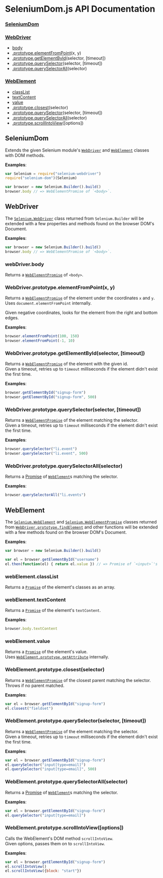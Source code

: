 SeleniumDom.js API Documentation
================================
### [SeleniumDom](#SeleniumDom)

### [WebDriver](#WebDriver)
- [body](#webDriver.body)
- [.prototype.elementFromPoint](#WebDriver.prototype.elementFromPoint)(x, y)
- [.prototype.getElementById](#WebDriver.prototype.getElementById)(selector, [timeout])
- [.prototype.querySelector](#WebDriver.prototype.querySelector)(selector, [timeout])
- [.prototype.querySelectorAll](#WebDriver.prototype.querySelectorAll)(selector)

### [WebElement](#WebElement)
- [classList](#webElement.classList)
- [textContent](#webElement.textContent)
- [value](#webElement.value)
- [.prototype.closest](#WebElement.prototype.closest)(selector)
- [.prototype.querySelector](#WebElement.prototype.querySelector)(selector, [timeout])
- [.prototype.querySelectorAll](#WebElement.prototype.querySelectorAll)(selector)
- [.prototype.scrollIntoView](#WebElement.prototype.scrollIntoView)([options])


SeleniumDom <a name="SeleniumDom"></a>
-----------
Extends the given Selenium module's [`WebDriver`][WebDriver] and
[`WebElement`][WebElement] classes with DOM methods.

[Promise]: https://seleniumhq.github.io/selenium/docs/api/javascript/module/selenium-webdriver/lib/promise_exports_Promise.html
[WebDriver]: https://seleniumhq.github.io/selenium/docs/api/javascript/module/selenium-webdriver/lib/webdriver_exports_WebDriver.html
[WebElement]: https://seleniumhq.github.io/selenium/docs/api/javascript/module/selenium-webdriver/lib/webdriver_exports_WebElement.html
[WebElementPromise]: https://seleniumhq.github.io/selenium/docs/api/javascript/module/selenium-webdriver/lib/webdriver_exports_WebElementPromise.html

**Examples**:
```javascript
var Selenium = require("selenium-webdriver")
require("selenium-dom")(Selenium)

var browser = new Selenium.Builder().build()
browser.body // => WebElementPromise of `<body>`.
```


WebDriver <a name="WebDriver"></a>
---------
The [`Selenium.WebDriver`][WebDriver] class returned from `Selenium.Builder`
will be extended with a few properties and methods found on the browser
DOM's Document.

**Examples**:
```javascript
var browser = new Selenium.Builder().build()
browser.body // => WebElementPromise of `<body>`.
```

### webDriver.body <a name="webDriver.body"></a>
Returns a [`WebElementPromise`][WebElementPromise] of `<body>`.

### WebDriver.prototype.elementFromPoint(x, y) <a name="WebDriver.prototype.elementFromPoint"></a>
Returns a [`WebElementPromise`][WebElementPromise] of the element under the coordinates `x` and `y`.  
Uses `document.elementFromPoint` internally.

Given negative coordinates, looks for the element from the right and bottom
edges.

**Examples**:
```javascript
browser.elementFromPoint(100, 150)
browser.elementFromPoint(-1, 10)
```

### WebDriver.prototype.getElementById(selector, [timeout]) <a name="WebDriver.prototype.getElementById"></a>
Returns a [`WebElementPromise`][WebElementPromise] of the element with the
given id.  
Given a timeout, retries up to `timeout` milliseconds if the element
didn't exist the first time.

**Examples**:
```javascript
browser.getElementById("signup-form")
browser.getElementById("signup-form", 500)
```

### WebDriver.prototype.querySelector(selector, [timeout]) <a name="WebDriver.prototype.querySelector"></a>
Returns a [`WebElementPromise`][WebElementPromise] of the element matching
the selector.  
Given a timeout, retries up to `timeout` milliseconds if the element
didn't exist the first time.

**Examples**:
```javascript
browser.querySelector("li.event")
browser.querySelector("li.event", 500)
```

### WebDriver.prototype.querySelectorAll(selector) <a name="WebDriver.prototype.querySelectorAll"></a>
Returns a [Promise][Promise] of [`WebElement`][WebElement]s matching the
selector.

**Examples**:
```javascript
browser.querySelectorAll("li.events")
```


WebElement <a name="WebElement"></a>
----------
The [`Selenium.WebElement`][WebElement] and
[`Selenium.WebElementPromise`][WebElementPromise] classes returned from
[`WebDriver.prototype.findElement`][findElement] and other functions will be
extended with a few methods found on the browser DOM's Document.

[findElement]: https://seleniumhq.github.io/selenium/docs/api/javascript/module/selenium-webdriver/lib/webdriver_exports_WebDriver.html#findElement
[getAttribute]: https://seleniumhq.github.io/selenium/docs/api/javascript/module/selenium-webdriver/lib/webdriver_exports_WebElement.html#getAttribute

**Examples**:
```javascript
var browser = new Selenium.Builder().build()

var el = browser.getElementById("username")
el.then(function(el) { return el.value }) // => Promise of `<input>`'s value.
```

### webElement.classList <a name="webElement.classList"></a>
Returns a [`Promise`][Promise] of the element's classes as an array.

### webElement.textContent <a name="webElement.textContent"></a>
Returns a [`Promise`][Promise] of the element's `textContent`.

**Examples**:
```javascript
browser.body.textContent
```

### webElement.value <a name="webElement.value"></a>
Returns a [`Promise`][Promise] of the element's value.  
Uses [`WebElement.prototype.getAttribute`][getAttribute] internally.

### WebElement.prototype.closest(selector) <a name="WebElement.prototype.closest"></a>
Returns a [`WebElementPromise`][WebElementPromise] of the closest parent
matching the selector. Throws if no parent matched.

**Examples**:
```javascript
var el = browser.getElementById("signup-form")
el.closest("fieldset")
```

### WebElement.prototype.querySelector(selector, [timeout]) <a name="WebElement.prototype.querySelector"></a>
Returns a [`WebElementPromise`][WebElementPromise] of the element matching
the selector.  
Given a timeout, retries up to `timeout` milliseconds if the element
didn't exist the first time.

**Examples**:
```javascript
var el = browser.getElementById("signup-form")
el.querySelector("input[type=email]")
el.querySelector("input[type=email]", 500)
```

### WebElement.prototype.querySelectorAll(selector) <a name="WebElement.prototype.querySelectorAll"></a>
Returns a [Promise][Promise] of [`WebElement`][WebElement]s matching the
selector.

**Examples**:
```javascript
var el = browser.getElementById("signup-form")
el.querySelector("input[type=email]")
```

### WebElement.prototype.scrollIntoView([options]) <a name="WebElement.prototype.scrollIntoView"></a>
Calls the WebElement's DOM method `scrollIntoView`.  
Given options, passes them on to `scrollIntoView`.

**Examples**:
```javascript
var el = browser.getElementById("signup-form")
el.scrollIntoView()
el.scrollIntoView({block: "start"})
```
